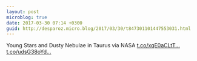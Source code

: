 ```yaml
---
layout: post
microblog: true
date: 2017-03-30 07:14 +0300
guid: http://desparoz.micro.blog/2017/03/30/t847301101447553031.html
---
```

Young Stars and Dusty Nebulae in Taurus via NASA [t.co/xqE0aCLtT...](https://t.co/xqE0aCLtTQ) [t.co/udsG38oYd...](https://t.co/udsG38oYdW)
